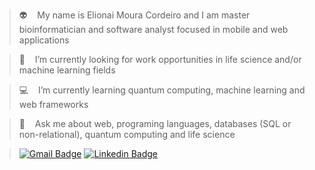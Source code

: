 > :alien: &nbsp;&nbsp; My name is Elionai Moura Cordeiro and I am master bioinformatician and software analyst focused in mobile and web applications

> :rocket: &nbsp;&nbsp; I’m currently looking for work opportunities in life science and/or machine learning fields

> :computer: &nbsp;&nbsp; I’m currently learning quantum computing, machine learning and web frameworks

> 💬  &nbsp;&nbsp; Ask me about web, programing languages, databases (SQL or non-relational), quantum computing and life science

> [![Gmail Badge](https://img.shields.io/badge/-eli.embits@gmail.com-c14438?style=for-the-badge&logo=Gmail&logoColor=white&link=mailto:eli.embits@gmail.com)](mailto:eli.embits@gmail.com) [![Linkedin Badge](https://img.shields.io/badge/-Elionai-blue?style=for-the-badge&logo=Linkedin&logoColor=white&link=https://www.linkedin.com/in/elionai)](https://www.linkedin.com/in/elionai)

